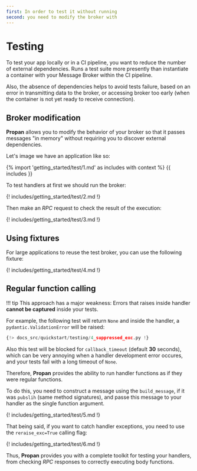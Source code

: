 ```yaml
---
first: In order to test it without running
second: you need to modify the broker with
---
```


# Testing

To test your app locally or in a CI pipeline, you want to reduce the number of external dependencies.
Runs a test suite more presently than instantiate a container with your Message Broker within the CI pipeline.

Also, the absence of dependencies helps to avoid tests failure, based on an error in transmitting data to the broker, or accessing broker too early (when the container is not yet ready to receive connection).

## Broker modification

**Propan** allows you to modify the behavior of your broker so that it passes messages "in memory" without requiring you to discover external dependencies.

Let's image we have an application like so:

{% import 'getting_started/test/1.md' as includes with context %}
{{ includes }}

To test handlers at first we should run the broker:

{! includes/getting_started/test/2.md !}

Then make an *RPC* request to check the result of the execution:

{! includes/getting_started/test/3.md !}

## Using fixtures

For large applications to reuse the test broker, you can use the following fixture:

{! includes/getting_started/test/4.md !}

## Regular function calling

!!! tip
      This approach has a major weakness: Errors that raises inside handler **cannot be captured** inside your tests.

For example, the following test will return `None` and inside the handler, a `pydantic.ValidationError` will be raised:

```python hl_lines="4 6"
{!> docs_src/quickstart/testing/4_suppressed_exc.py !}
```

Also this test will be blocked for `callback_timeout` (default **30** seconds), which can be very annoying when a handler development error occures, and your tests fail with a long timeout of `None`.

Therefore, **Propan** provides the ability to run handler functions as if they were regular functions.

To do this, you need to construct a message using the `build_message`, if it was `pubslih` (same method signatures), and passe this message to your handler as the single function argument.

{! includes/getting_started/test/5.md !}

That being said, if you want to catch handler exceptions, you need to use the `reraise_exc=True` calling flag:

{! includes/getting_started/test/6.md !}

Thus, **Propan** provides you with a complete toolkit for testing your handlers, from checking *RPC* responses to correctly executing body functions.
